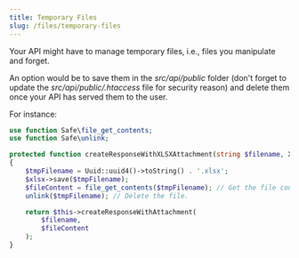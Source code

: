 ```yaml
---
title: Temporary Files
slug: /files/temporary-files
---
```


Your API might have to manage temporary files, i.e., files you manipulate and forget.

An option would be to save them in the *src/api/public* folder (don't forget to update the *src/api/public/.htaccess* 
file for security reason) and delete them once your API has served them to the user.

For instance:

```php title="src/api/src/Infrastructure/Controller/DownloadXLSXController.php"
use function Safe\file_get_contents;
use function Safe\unlink;

protected function createResponseWithXLSXAttachment(string $filename, Xlsx $xlsx): Response
{
    $tmpFilename = Uuid::uuid4()->toString() . '.xlsx';
    $xlsx->save($tmpFilename);
    $fileContent = file_get_contents($tmpFilename); // Get the file content.
    unlink($tmpFilename); // Delete the file.

    return $this->createResponseWithAttachment(
        $filename,
        $fileContent
    );
}
```